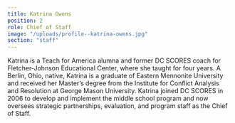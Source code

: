 ```yaml
---
title: Katrina Owens
position: 2
role: Chief of Staff
image: "/uploads/profile--katrina-owens.jpg"
section: "staff"
---
```


Katrina is a Teach for America alumna and former DC SCORES coach for Fletcher-Johnson Educational Center, where she taught for four years. A Berlin, Ohio, native, Katrina is a graduate of Eastern Mennonite University and received her Master’s degree from the Institute for Conflict Analysis and Resolution at George Mason University. Katrina joined DC SCORES in 2006 to develop and implement the middle school program and now oversees strategic partnerships, evaluation, and program staff as the Chief of Staff.